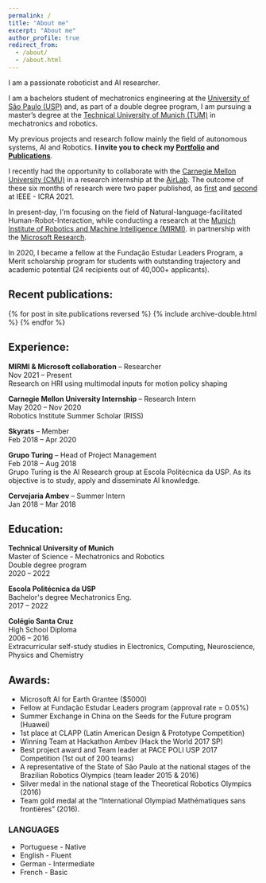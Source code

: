 ```yaml
---
permalink: /
title: "About me"
excerpt: "About me"
author_profile: true
redirect_from: 
  - /about/
  - /about.html
---
```



I am a passionate roboticist and AI researcher. 

I am a bachelors student of mechatronics engineering at the [University of São Paulo (USP)](https://www5.usp.br/) and, as part of a double degree program, I am pursuing a master’s degree at the [Technical University of Munich (TUM)](https://www.tum.de/en/) in mechatronics and robotics.

My previous projects and research follow mainly the field of autonomous systems, AI and Robotics. 
**I invite you to check my [Portfolio]({{url}}/portfolio) and [Publications]({{url}}/publications)**.

I recently had the opportunity to collaborate with the [Carnegie Mellon University (CMU)](https://www.cs.cmu.edu/) in a research internship at the [AirLab](https://theairlab.org/). The outcome of these six months of research were two paper published, as [first]({{url}}/publication/Coordinating_Multiple_Aerial_Cameras_for_Robot_Cinematography) and [second]({{url}}/publication/Learning_a_semantic_control_space_for_expressive_robot_cinematography) at IEEE - ICRA 2021.

In present-day, I'm focusing on the field of Natural-language-facilitated Human-Robot-Interaction, while conducting a research at the [Munich Institute of Robotics and Machine Intelligence (MIRMI)](https://www.msrm.tum.de/msrm/msrm/).
in partnership with the [Microsoft Research]({{https://www.microsoft.com/en-us/ai/autonomous-systems}}).

In 2020, I became a fellow at the  Fundação Estudar Leaders Program, a Merit scholarship program for students with outstanding trajectory and academic potential (24 recipients out of 40,000+ applicants).


## Recent publications:

{% for post in site.publications reversed %}
  {% include archive-double.html %}
{% endfor %}


## Experience:

**MIRMI & Microsoft collaboration** – Researcher
<br/>Nov 2021 – Present
<br/>Research on HRI using multimodal inputs for motion policy shaping

**Carnegie Mellon University Internship** – Research Intern
<br/>May 2020 – Nov 2020
<br/>Robotics Institute Summer Scholar (RISS)

**Skyrats** – Member
<br/>Feb 2018 – Apr 2020

**Grupo Turing** – Head of Project Management
<br/>Feb 2018 – Aug 2018
<br/>Grupo Turing is the AI Research group at Escola Politécnica da USP. As its objective is to study, apply and disseminate AI knowledge.

**Cervejaria Ambev** – Summer Intern
<br/>Jan 2018 – Mar 2018


## Education:

**Technical University of Munich**
<br/>Master of Science - Mechatronics and Robotics
<br/>Double degree program
<br/>2020 – 2022
 
**Escola Politécnica da USP**
<br/>Bachelor's degree Mechatronics Eng.
<br/>2017 – 2022

 
**Colégio Santa Cruz**
<br/>High School Diploma
<br/>2006 – 2016
<br/>Extracurricular self-study studies in Electronics, Computing, Neuroscience, Physics and Chemistry

## Awards:

- Microsoft AI for Earth Grantee ($5000)
- Fellow at Fundação Estudar Leaders program (approval rate = 0.05%)
- Summer Exchange in China on the Seeds for the Future program (Huawei)
- 1st place at CLAPP (Latin American Design & Prototype Competition)
- Winning Team at Hackathon Ambev (Hack the World 2017 SP)
- Best project award and Team leader at PACE POLI USP 2017 Competition (1st out of 200 teams)
- A representative of the State of São Paulo at the national stages of the Brazilian Robotics Olympics (team leader 2015 & 2016)
- Silver medal in the national stage of the Theoretical Robotics Olympics (2016)
- Team gold medal at the “International Olympiad Mathématiques sans frontières” (2016).

### LANGUAGES
- Portuguese - Native
- English - Fluent
- German - Intermediate
- French - Basic

<!-- ## Selected news: -->

<!-- https://www.cs.cmu.edu/news/2021/shoot-better-drone-videos-single-word -->
